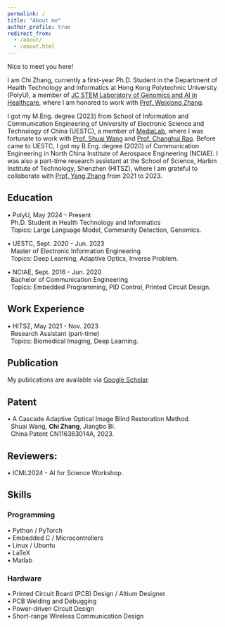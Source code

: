 ```yaml
---
permalink: /
title: "About me"
author_profile: true
redirect_from: 
  - /about/
  - /about.html
---
```


Nice to meet you here!    

I am Chi Zhang, currently a first-year Ph.D. Student in the Department of Health Technology and Informatics at Hong Kong Polytechnic University (PolyU), a member of [JC STEM Laboratory of Genomics and AI in Healthcare](https://genomicmedicine.github.io/site/#/), where I am honored to work with [Prof. Weixiong Zhang](https://www.polyu.edu.hk/hti/people/academic-staff/prof-zhang-weixiong/).

I got my M.Eng. degree (2023) from School of Information and Communication Engineering of University of Electronic Science and Technology of China (UESTC), a member of [MediaLab](https://medialab.uestc.edu.cn/), where I was fortunate to work with [Prof. Shuai Wang](https://faculty.uestc.edu.cn/wangshuai/zh_CN/index.htm) and [Prof. Changhui Rao](https://people.ucas.ac.cn/~chrao). Before came to UESTC, I got my B.Eng. degree (2020) of Communication Engineering in North China Institute of Aerospace Engineering (NCIAE). I was also a part-time research assistant at the School of Science, Harbin Institute of Technology, Shenzhen (HITSZ), where I am grateful to collaborate with [Prof. Yang Zhang](https://faculty.hitsz.edu.cn/zhangyang) from 2021 to 2023.


## Education
• PolyU,  May 2024 - Present     
&nbsp;  Ph.D. Student in Health Technology and Informatics      
&nbsp; Topics: Large Language Model, Community Detection, Genomics.   

• UESTC,  Sept. 2020 - Jun. 2023      
&nbsp;  Master of Electronic Information Engineering       
&nbsp; Topics: Deep Learning, Adaptive Optics, Inverse Problem.

• NCIAE,  Sept. 2016 - Jun. 2020  
&nbsp;  Bachelor of Communication Engineering   
&nbsp; Topics: Embedded Programming, PID Control, Printed Circuit Design.

## Work Experience
• HITSZ,  May 2021 - Nov. 2023     
&nbsp;  Research Assistant (part-time)      
&nbsp; Topics: Biomedical Imaging, Deep Learning. 

## Publication 
My publications are available via [Google Scholar](https://scholar.google.com/citations?user=s7WXQCsAAAAJ&hl=en).


## Patent
• A Cascade Adaptive Optical Image Blind Restoration Method.  
&nbsp; Shuai Wang, **Chi Zhang**, Jiangbo Bi.    
&nbsp; China Patent CN116363014A, 2023.  


## Reviewers:
• ICML2024 - AI for Science Workshop.

## Skills
### Programming
• Python / PyTorch  
• Embedded C / Microcontrollers     
• Linux / Ubuntu  
• LaTeX  
• Matlab  
### Hardware
• Printed Circuit Board (PCB) Design / Altium Designer    
• PCB Welding and Debugging    
• Power-driven Circuit Design    
• Short-range Wireless Communication Design    


  












